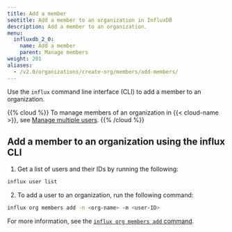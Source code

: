 ```yaml
---
title: Add a member
seotitle: Add a member to an organization in InfluxDB
description: Add a member to an organization.
menu:
  influxdb_2_0:
    name: Add a member
    parent: Manage members
weight: 201
aliases:
  - /v2.0/organizations/create-org/members/add-members/
---
```


Use the `influx` command line interface (CLI) to add a member to an organization.

{{% cloud %}}
To manage members of an organization in {{< cloud-name >}}, see [Manage multiple users](/v2.0/account-management/multi-user/).
{{% /cloud %}}

<!-- ## Add a member to an organization in the InfluxDB UI

1. In the navigation menu on the left, select **Org (Organization)** > **Members**.

    {{< nav-icon "org" >}}

_Complete content coming soon_ -->

## Add a member to an organization using the influx CLI

1. Get a list of users and their IDs by running the following:

```sh
influx user list
```

2. To add a user to an organization, run the following command:

```sh
influx org members add -n <org-name> -m <user-ID>
```

For more information, see the [`influx org members add` command](/v2.0/reference/cli/influx/org/members/add).
